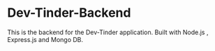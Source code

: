 # Dev-Tinder-Backend

This is the backend for the Dev-Tinder application. Built with Node.js , Express.js and Mongo DB.

<!-- 
1. install express
2. install nodeMon
3. install mongoose
4. 




 -->
